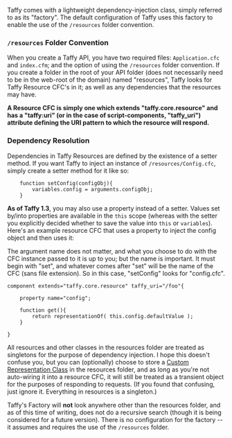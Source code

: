 Taffy comes with a lightweight dependency-injection class, simply referred to as its "factory". The default configuration of Taffy uses this factory to enable the use of the `/resources` folder convention.

### `/resources` Folder Convention

When you create a Taffy API, you have two required files: `Application.cfc` and `index.cfm`; and the option of using the `/resources` folder convention. If you create a folder in the root of your API folder (does not necessarily need to be in the web-root of the domain) named "resources", Taffy looks for Taffy Resource CFC's in it; as well as any dependencies that the resources may have.

**A Resource CFC is simply one which extends "taffy.core.resource" and has a "taffy:uri" (or in the case of script-components, "taffy_uri") attribute defining the URI pattern to which the resource will respond.**

### Dependency Resolution

Dependencies in Taffy Resources are defined by the existence of a setter method. If you want Taffy to inject an instance of `/resources/Config.cfc`, simply create a setter method for it like so:

```cfs
	function setConfig(configObj){
		variables.config = arguments.configObj;
	}
```

**As of Taffy 1.3**, you may also use a property instead of a setter. Values set by/into properties are available in the `this` scope (whereas with the setter you explicitly decided whether to save the value into `this` or `variables`). Here's an example resource CFC that uses a property to inject the config object and then uses it:

The argument name does not matter, and what you choose to do with the CFC instance passed to it is up to you; but the name is important. It must begin with "set", and whatever comes after "set" will be the name of the CFC (sans file extension). So in this case, "setConfig" looks for "config.cfc".

```cfs
component extends="taffy.core.resource" taffy_uri="/foo"{

	property name="config";

	function get(){
		return representationOf( this.config.defaultValue );
	}

}
```

All resources and other classes in the resources folder are treated as singletons for the purpose of dependency injection. I hope this doesn't confuse you, but you can (optionally) choose to store a [Custom Representation Class](https://github.com/atuttle/Taffy/wiki/So-you-want-to:-Serialize-data-to-a-different-data-type) in the resources folder, and as long as you're not auto-wiring it into a resource CFC, it will still be treated as a transient object for the purposes of responding to requests. (If you found that confusing, just ignore it. Everything in resources is a singleton.)

Taffy's Factory will **not** look anywhere other than the resources folder, and as of this time of writing, does not do a recursive search (though it is being considered for a future version). There is no configuration for the factory -- it assumes and requires the use of the `/resources` folder.